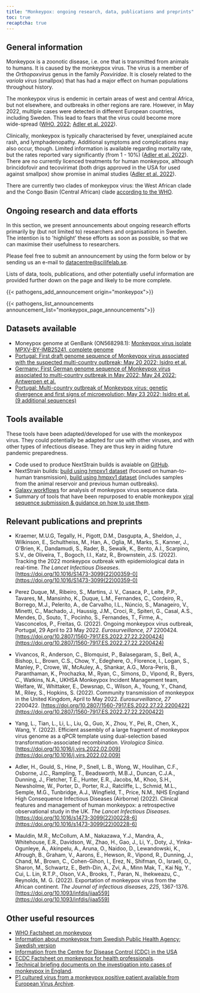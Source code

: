 ```yaml
---
title: "Monkeypox: ongoing research, data, publications and preprints"
toc: true
recaptcha: true
---
```


## General information

Monkeypox is a zoonotic disease, i.e. one that is transmitted from animals to humans. It is caused by the monkeypox virus. The virus is a member of the *Orthopoxvirus* genus in the family *Poxviridae*. It is closely related to the *variola virus* (smallpox) that has had a major effect on human populations throughout history.

The monkeypox virus is endemic in certain areas of west and central Africa, but not elsewhere, and outbreaks in other regions are rare. However, in May 2022, multiple cases were detected in different European countries, including Sweden. This lead to fears that the virus could become more wide-spread ([WHO, 2022](https://www.who.int/health-topics/monkeypox#tab=tab_1); [Adler et al. 2022](https://doi.org/10.1016/s1473-3099(22)00228-6)).

Clinically, monkeypox is typically characterised by fever, unexplained acute rash, and lymphadenopathy. Additional symptoms and complications may also occur, though. Limited information is available regarding mortality rate, but the rates reported vary significantly (from 1 - 10%) ([Adler et al. 2022](https://doi.org/10.1016/s1473-3099(22)00228-6)). There are no currently licenced treatments for human monkeypox, although brincidofovir and tecovirimat (both drigs approved in the USA for used against smallpox) show promise in animal studies ([Adler et al. 2022](https://doi.org/10.1016/s1473-3099(22)00228-6)).

There are currently two clades of monkeypox virus: the West African clade and the Congo Basin (Central African) clade [according to the WHO](https://www.who.int/emergencies/disease-outbreak-news/item/2022-DON385).

## Ongoing research and data efforts

In this section, we present announcements about ongoing research efforts primarily by (but not limited to) researchers and organisations in Sweden. The intention is to 'highlight' these efforts as soon as possible, so that we can maximise their usefulness to researchers.

Please feel free to submit an announcement by using the form below or by sending us an e-mail to datacentre@scilifelab.se.

Lists of data, tools, publications, and other potentially useful information are provided further down on the page and likely to be more complete.

{{< pathogens_add_announcement origin="monkeypox">}}

{{< pathogens_list_announcements announcement_list="monkeypox_page_announcements">}}

## Datasets available

- Moneypox genome at GenBank (ON568298.1): [Monkeypox virus isolate MPXV-BY-IMB25241, complete genome](https://www.ncbi.nlm.nih.gov/nuccore/ON568298)
- [Portugal: First draft genome sequence of Monkeypox virus associated with the suspected multi-country outbreak; May 20 2022; Isidro et al.](https://virological.org/t/first-draft-genome-sequence-of-monkeypox-virus-associated-with-the-suspected-multi-country-outbreak-may-2022-confirmed-case-in-portugal/799)
- [Germany: First German genome sequence of Monkeypox virus associated to multi-country outbreak in May 2022; May 24 2022; Antwerpen et al.](https://virological.org/t/first-german-genome-sequence-of-monkeypox-virus-associated-to-multi-country-outbreak-in-may-2022/812)
- [Portugal: Multi-country outbreak of Monkeypox virus: genetic divergence and first signs of microevolution; May 23 2022; Isidro et al. (9 additional sequences)](https://virological.org/t/multi-country-outbreak-of-monkeypox-virus-genetic-divergence-and-first-signs-of-microevolution/806)

## Tools available

These tools have been adapted/developed for use with the monkeypox virus. They could potentially be adapted for use with other viruses, and with other types of infectious disease. They are thus key in aiding future pandemic preparedness.

- Code used to produce NextStrain builds is avaiable on [GitHub](https://github.com/nextstrain/monkeypox).
- NextStrain builds: [build using hmpxv1 dataset](https://nextstrain.org/monkeypox/hmpxv1) (focused on human-to-human transmission), [build using hmpxv1 dataset](https://nextstrain.org/monkeypox/mpxv) (includes samples from the animal reservoir and previous human outbreaks).
- [Galaxy workflows](https://galaxyproject.org/projects/mpxv/) for analysis of monkeypox virus sequence data.
- Summary of tools that have been repurposed to enable monkeypox [viral sequence submission & guidance on how to use them](https://docs.google.com/viewer?url=https://github.com/enasequence/ena-content-dataflow/raw/master/docs/Monkeypox%20virus%20ENA%20Submission%20Guidance.pdf).

## Relevant publications and preprints

- Kraemer, M.U.G, Tegally, H., Pigott, D.M., Dasgupta, A., Sheldon, J., Wilkinson, E., Schultheiss, M., Han, A., Oglia, M., Marks, S., Kanner, J., O'Brien, K., Dandamudi, S., Rader, B., Sewalk, K., Bento, A.I., Scarpino, S.V., de Oliveira, T., Bogoch, I.I., Katz, R., Brownstein, J.S. (2022). Tracking the 2022 monkeypox outbreak with epidemiological data in real-time. *The Lancet Infectious Diseases*. [https://doi.org/10.1016/S1473-3099(22)00359-0](https://doi.org/10.1016/S1473-3099(22)00359-0)

- Perez Duque, M., Ribeiro, S., Martins, J. V., Casaca, P., Leite, P.P., Tavares, M., Mansinho, K., Duque, L.M., Fernandes, C., Cordeiro, R., Borrego, M.J., Pelerito, A., de Carvalho, I.L., Núncio, S., Manageiro, V., Minetti, C., Machado, J., Haussig, J.M., Croci, R., Spiteri, G., Casal, A.S., Mendes, D., Souto, T., Pocinho, S., Fernandes, T., Firme, A., Vasconcelos, P., Freitas, G. (2022). Ongoing monkeypox virus outbreak, Portugal, 29 April to 23 May 2022. *Eurosurveillance, 27* 2200424. [https://doi.org/10.2807/1560-7917.ES.2022.27.22.2200424](https://doi.org/10.2807/1560-7917.ES.2022.27.22.2200424)

- Vivancos, R., Anderson, C., Blomquist, P., Balasegaram, S., Bell, A., Bishop, L., Brown, C.S., Chow, Y., Edeghere, O., Florence, I., Logan, S., Manley, P., Crowe, W., McAuley, A., Shankar, A.G., Mora-Peris, B., Paranthaman, K., Prochazka, M., Ryan, C., Simons, D., Vipond, R., Byers, C., Watkins, N.A., UKHSA Monkeypox Incident Management team, Welfare, W., Whittaker, E., Dewsnap, C., Wilson, A., Young, Y., Chand, M., Riley, S., Hopkins, S. (2022). Community transmission of monkeypox in the United Kingdom, April to May 2022. *Eurosurveillance, 27* 2200422. [https://doi.org/10.2807/1560-7917.ES.2022.27.22.2200422](https://doi.org/10.2807/1560-7917.ES.2022.27.22.2200422)

- Yang, L., Tian, L., Li, L., Liu, Q., Guo, X., Zhou, Y., Pei, R., Chen, X., Wang, Y. (2022). Efficient assembly of a large fragment of monkeypox virus genome as a qPCR template using dual-selection based transformation-associated recombination. *Virologica Sinica*. [https://doi.org/10.1016/j.virs.2022.02.009](https://doi.org/10.1016/j.virs.2022.02.009)

- Adler, H., Gould, S., Hine, P., Snell, L. B., Wong, W., Houlihan, C.F., Osborne, J.C., Rampling, T., Beadsworth, M.B.J., Duncan, C.J.A., Dunning, J., Fletcher, T.E., Hunter, E.R., Jacobs, M., Khoo, S.H., Newsholme, W., Porter, D., Porter, R.J., Ratcliffe, L., Schmid, M.L., Semple, M.G., Tunbridge, A.J., Wingfield, T., Price, N.M., NHS England High Consequence Infectious Diseases (Airborne) (2022). Clinical features and management of human monkeypox: a retrospective observational study in the UK. *The Lancet Infectious Diseases*. [https://doi.org/10.1016/s1473-3099(22)00228-6](https://doi.org/10.1016/s1473-3099(22)00228-6)

- Mauldin, M.R., McCollum, A.M., Nakazawa, Y.J., Mandra, A., Whitehouse, E.R., Davidson, W., Zhao, H., Gao, J., Li, Y., Doty, J., Yinka-Ogunleye, A., Akinpelu, A., Aruna, O., Naidoo, D., Lewandowski, K., Afrough, B., Graham, V., Aarons, E., Hewson, R., Vipond, R., Dunning, J., Chand, M., Brown, C., Cohen-Gihon, I., Erez, N., Shifman, O., Israeli, O., Sharon, M., Schwartz, E., Beth-Din, A., Zvi, A., Minn Mak, T., Kai Ng, Y., Cui, L. Lin, R.T.P., Olson, V.A., Brooks, T., Paran, N., Ihekweazu, C., Reynolds, M. G. (2022). Exportation of monkeypox virus from the African continent. *The Journal of infectious diseases, 225*, 1367-1376. [https://doi.org/10.1093/infdis/jiaa559](https://doi.org/10.1093/infdis/jiaa559)


## Other useful resources

- [WHO Factsheet on monkeypox](https://www.who.int/news-room/fact-sheets/detail/monkeypox)
- [Information about monkeypox from Swedish Public Health Agency](https://www.folkhalsomyndigheten.se/the-public-health-agency-of-sweden/communicable-disease-control/disease-information-about-monkeypox/); [Swedish version](https://www.folkhalsomyndigheten.se/smittskydd-beredskap/smittsamma-sjukdomar/apkoppor/)
- [Information from the Centre for Disease Control (CDC) in the USA](https://www.cdc.gov/poxvirus/monkeypox/index.html)
- [ECDC Factsheet on monkeypox for health professionals](https://www.ecdc.europa.eu/en/all-topics-z/monkeypox/factsheet-health-professionals).
- [Technical briefing documents on the investigation into cases of monkeypox in England](https://www.gov.uk/government/publications/monkeypox-outbreak-technical-briefings).
- [P1 cultured virus from a monkeypox positive patient available from European Virus Archive](https://www.european-virus-archive.com/virus/monkeypox-virus-mpxv2022nl001-animal-human-2022-netherlands-mpxv2022nl001).
